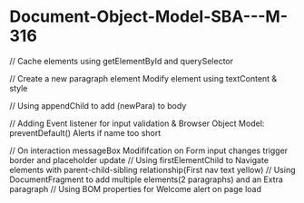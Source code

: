 # Document-Object-Model-SBA---M-316
// Cache elements using getElementById and querySelector

// Create a new paragraph element Modify element using textContent & style

// Using appendChild to add (newPara) to body

// Adding Event listener for input validation & Browser Object Model: preventDefault() Alerts if name too short

// On interaction messageBox Modififcation on Form input changes trigger border and placeholder update 
// Using firstElementChild to Navigate elements with parent-child-sibling relationship(First nav text yellow)
// Using DocumentFragment to add multiple elements(2 paragraphs) and an Extra paragraph
// Using BOM properties for Welcome alert on page load

